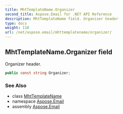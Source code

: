 ```yaml
---
title: MhtTemplateName.Organizer
second_title: Aspose.Email for .NET API Reference
description: MhtTemplateName field. Organizer header
type: docs
weight: 110
url: /net/aspose.email/mhttemplatename/organizer/
---
```

## MhtTemplateName.Organizer field

Organizer header.

```csharp
public const string Organizer;
```

### See Also

* class [MhtTemplateName](../)
* namespace [Aspose.Email](../../mhttemplatename/)
* assembly [Aspose.Email](../../../)


